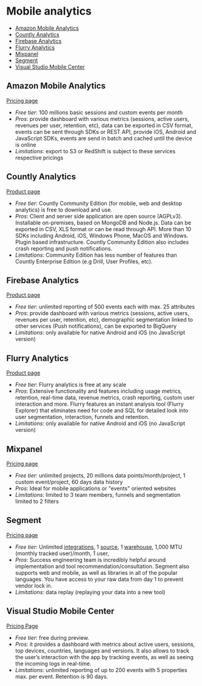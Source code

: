 # Mobile analytics

<!-- TOC depthFrom:2 -->

- [Amazon Mobile Analytics](#amazon-mobile-analytics)
- [Countly Analytics](#countly-analytics)
- [Firebase Analytics](#firebase-analytics)
- [Flurry Analytics](#flurry-analytics)
- [Mixpanel](#mixpanel)
- [Segment](#segment)
- [Visual Studio Mobile Center](#visual-studio-mobile-center)

<!-- /TOC -->

## Amazon Mobile Analytics

[Pricing page](https://aws.amazon.com/mobileanalytics/pricing/)

* *Free tier*: 100 millions basic sessions and custom events per month
* *Pros*: provide dashboard with various metrics (sessions, active users, revenues per user, retention, etc), data can be exported in CSV format, events can be sent through SDKs or REST API, provide iOS, Android and JavaScript SDKs, events are send in batch and cached until the device is online
* *Limitations*: export to S3 or RedShift is subject to these services respective pricings

## Countly Analytics

[Product page](https://count.ly/product)

* *Free tier*: Countly Community Edition (for mobile, web and desktop analytics) is free to download and use.
* *Pros*: Client and server side application are open source (AGPLv3). Installable on-premises, based on MongoDB and Node.js. Data can be exported in CSV, XLS format or can be read through API. More than 10 SDKs including Android, iOS, Windows Phone, MacOS and Windows. Plugin based infrastructure. Countly Community Edition also includes crash reporting and push notifications.
* *Limitations*: Community Edition has less number of features than Countly Enterprise Edition (e.g Drill, User Profiles, etc).

## Firebase Analytics

[Product page](https://firebase.google.com/docs/analytics/)

* *Free tier*: unlimited reporting of 500 events each with max. 25 attributes
* *Pros*: provide dashboard with various metrics (sessions, active users, revenues per user, retention, etc), demographic segmentation linked to other services (Push notifications), can be exported to BigQuery
* *Limitations*: only available for native Android and iOS (no JavaScript version)

## Flurry Analytics

[Product page](https://developer.yahoo.com/analytics)

* *Free tier*: Flurry analytics is free at any scale
* *Pros*: Extensive functionality and features including usage metrics, retention, real-time data, revenue metrics, crash reporting, custom user interaction and more. Flurry features an instant analysis tool (Flurry Explorer) that eliminates need for code and SQL for detailed look into user segmentation, interaction, funnels and retention. 
* *Limitations*: only available for native Android and iOS (no JavaScript version)

## Mixpanel

[Pricing page](https://mixpanel.com/pricing/)

* *Free tier*: unlimited projects, 20 millions data points/month/project, 1 custom event/project, 60 days data history
* *Pros*: Ideal for mobile applications or "events" oriented websites
* *Limitations*: limited to 3 team members, funnels and segmentation limited to 2 filters

## Segment

[Pricing page](https://segment.com/pricing)

* *Free tier*: Unlimited [integrations](https://segment.com/integrations), 1 [source](https://segment.com/sources), 1 [warehouse](https://segment.com/warehouses), 1,000 MTU (monthly tracked user)/month, 1 user, 
* *Pros*: Success engineering team is incredibly helpful around implementation and tool recommendation/consultation. Segment also supports web and mobile, as well as libraries in all of the popular languages. You have access to your raw data from day 1 to prevent vendor lock in.
* *Limitations*: data replay (replaying your data into a new tool)

## Visual Studio Mobile Center

[Pricing Page](https://docs.microsoft.com/en-us/mobile-center/general/pricing)

* *Free tier*: free during preview.
* *Pros*: it provides a dashboard with metrics about active users, sessions, top devices, countries, languages and versions. It also allows to track the user’s interaction with the app by tracking events, as well as seeing the incoming logs in real-time. 
* *Limitations*: unlimited reporting of up to 200 events with 5 properties max. per event. Retention is 90 days.



